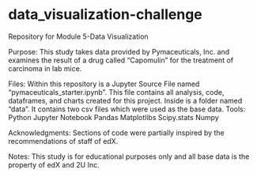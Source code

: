 # data_visualization-challenge
Repository for Module 5-Data Visualization

Purpose:
This study takes data provided by Pymaceuticals, Inc. and examines the result of a drug called “Capomulin” for the treatment of carcinoma in lab mice. 

Files:
Within this repository is a Jupyter Source File named “pymaceuticals_starter.ipynb”.
This file contains all analysis, code, dataframes, and charts created for this project.
Inside is a folder named “data”. It contains two csv files which were used as the base data.
Tools:
Python
Jupyter Notebook
Pandas
Matplotlibs
Scipy.stats
Numpy

Acknowledgments:
Sections of code were partially inspired by the recommendations of staff of edX.

Notes:
This study is for educational purposes only and all base data is the property of edX and 2U Inc.
